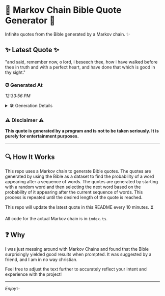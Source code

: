 # 📖 Markov Chain Bible Quote Generator 📖

Infinite quotes from the Bible generated by a Markov chain. ✨

## ✨ Latest Quote ✨
"and said, remember now, o lord, i beseech thee, how i have walked before thee in truth and with a perfect heart, and have done that which is good in thy sight."

### ⏰ Generated At
*12:33:56 PM*

<details>
    <summary>🛠️ Generation Details</summary>
    <p>
        <strong>🌱 Seed:</strong> and<br>
        <strong>🔄 Iterations:</strong> 31<br>
        <strong>📜 Context History:</strong><br>[ and ]: said,<br>[ and, said, ]: remember<br>[ and, said,, remember ]: now,<br>[ and, said,, remember, now, ]: o<br>[ and, said,, remember, now,, o ]: lord,<br>[ and, said,, remember, now,, o, lord, ]: i<br>[ said,, remember, now,, o, lord,, i ]: beseech<br>[ remember, now,, o, lord,, i, beseech ]: thee,<br>[ now,, o, lord,, i, beseech, thee, ]: how<br>[ o, lord,, i, beseech, thee,, how ]: i<br>[ lord,, i, beseech, thee,, how, i ]: have<br>[ i, beseech, thee,, how, i, have ]: walked<br>[ beseech, thee,, how, i, have, walked ]: before<br>[ thee,, how, i, have, walked, before ]: thee<br>[ how, i, have, walked, before, thee ]: in<br>[ i, have, walked, before, thee, in ]: truth<br>[ have, walked, before, thee, in, truth ]: and<br>[ walked, before, thee, in, truth, and ]: with<br>[ before, thee, in, truth, and, with ]: a<br>[ thee, in, truth, and, with, a ]: perfect<br>[ in, truth, and, with, a, perfect ]: heart,<br>[ truth, and, with, a, perfect, heart, ]: and<br>[ and, with, a, perfect, heart,, and ]: have<br>[ with, a, perfect, heart,, and, have ]: done<br>[ a, perfect, heart,, and, have, done ]: that<br>[ perfect, heart,, and, have, done, that ]: which<br>[ heart,, and, have, done, that, which ]: is<br>[ and, have, done, that, which, is ]: good<br>[ have, done, that, which, is, good ]: in<br>[ done, that, which, is, good, in ]: thy<br>[ that, which, is, good, in, thy ]: sight.<br>
    </p>
</details>

### ⚠️ Disclaimer ⚠️
**This quote is generated by a program and is not to be taken seriously. It is purely for entertainment purposes.**

---

## 🔍 How It Works

This repo uses a Markov chain to generate Bible quotes. The quotes are generated by using the Bible as a dataset to find the probability of a word appearing after a sequence of words. The quotes are generated by starting with a random word and then selecting the next word based on the probability of it appearing after the current sequence of words. This process is repeated until the desired length of the quote is reached.

This repo will update the latest quote in this README every 10 minutes. ⏳

All code for the actual Markov chain is in `index.ts`.

## ❓ Why

I was just messing around with Markov Chains and found that the Bible surprisingly yielded good results when prompted. 
It was suggested by a friend, and I am in no way christian.

Feel free to adjust the text further to accurately reflect your intent and experience with the project!

---

*Enjoy*✨
